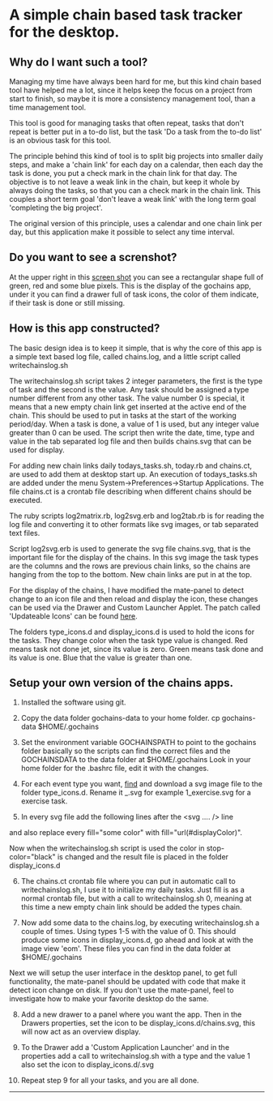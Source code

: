 # A simple chain based task tracker for the desktop.

## Why do I want such a tool?

Managing my time have always been hard for me, but this kind chain
based tool have helped me a lot, since it helps keep the focus on a
project from start to finish, so maybe it is more a consistency
management tool, than a time management tool.

This tool is good for managing tasks that often repeat, tasks that
don't repeat is better put in a to-do list, but the task 'Do a task
from the to-do list' is an obvious task for this tool.

The principle behind this kind of tool is to split big projects into
smaller daily steps, and make a 'chain link' for each day on a
calendar, then each day the task is done, you put a check mark in the
chain link for that day. The objective is to not leave a weak link
in the chain, but keep it whole by always doing the tasks, so that you
can a check mark in the chain link. This couples a short term goal 'don't
leave a weak link' with the long term goal 'completing the big
project'.

The original version of this principle, uses a calendar and one chain
link per day, but this application make it possible to select any
time interval. 

## Do you want to see a screnshot?

At the upper right in this [screen shot][screenshotlink] you can see a
rectangular shape full of green, red and some blue pixels. This is
the display of the gochains app, under it you can find a drawer full
of task icons, the color of them indicate, if their task is done or still
missing.

## How is this app constructed? 

The basic design idea is to keep it simple, that is why the core of this app
is a simple text based log file, called chains.log, and a little script called
writechainslog.sh

The writechainslog.sh script takes 2 integer parameters, the first is the
type of task and the second is the value. Any task should be assigned
a type number different from any other task. The value number 0 is
special, it means that a new empty chain link get inserted at the
active end of the chain. This should be used to put in tasks at the
start of the working period/day. When a task is done, a value of 1 is
used, but any integer value greater than 0 can be used. The script
then write the date, time, type and value in the tab separated log file and
then builds chains.svg that can be used for display.

For adding new chain links daily todays_tasks.sh, today.rb and
chains.ct, are used to add them at desktop start up. An execution of
todays_tasks.sh are added under the menu System->Preferences->Startup
Applications. The file chains.ct is a crontab file describing when
different chains should be executed.

The ruby scripts log2matrix.rb, log2svg.erb and log2tab.rb is for
reading the log file and converting it to other formats like svg
images, or tab separated text files.

Script log2svg.erb is used to generate the svg file chains.svg, that is the
important file for the display of the chains. In this svg image the
task types are the columns and the rows are previous chain links, so
the chains are hanging from the top to the bottom. New chain links are
put in at the top.

For the display of the chains, I have modified the mate-panel to
detect change to an icon file and then reload and display the icon,
these changes can be used via the Drawer and Custom Launcher Applet.
The patch called 'Updateable Icons' can be found [here][patchlink].

The folders type_icons.d and display_icons.d is used to hold the
icons for the tasks. They change color when the task type value is
changed. Red means task not done jet, since its value is zero. Green means
task done and its value is one. Blue that the value is greater than one.

## Setup your own version of the chains apps.

1. Installed the software using git.

2. Copy the data folder gochains-data to your home folder. cp gochains-data $HOME/.gochains

3. Set the environment variable GOCHAINSPATH to point to the gochains
folder basically so the scripts can find the correct files and the GOCHAINSDATA to the data folder at $HOME/.gochains
Look in your home folder for the .bashrc file, edit it with the changes.

4. For each event type you want, [find][iconsearch] and download a svg image file to the folder
type_icons.d. Rename it <type>_<mnemonic>.svg for example 1_exercise.svg for a
exercise task.  

5. In every svg file add the following lines after the <svg .... /> line 

  <defs>
    <linearGradient id="displayColor">
      <stop offset="0" stop-color="black" />
    </linearGradient>
  </defs>

 and also replace every fill="some color" with fill="url(#displayColor)".

 Now when the writechainslog.sh script is used the color in
 stop-color="black" is changed and the result file is placed in the
 folder display_icons.d
 
 6. The chains.ct crontab file where you can put in automatic call to
 writechainslog.sh, I use it to initialize my daily tasks. Just fill
 is as a normal crontab file, but with a call to writechainslog.sh
 <type> 0, meaning at this time a new empty chain link should be added
 the types chain.

7. Now add some data to the chains.log, by executing writechainslog.sh
   a couple of times.  Using types 1-5 with the value of 0. This
   should produce some icons in display_icons.d, go ahead and look at
   with the image view 'eom'. These files you can find in the data
   folder at $HOME/.gochains

Next we will setup the user interface in the desktop panel, to get
full functionality, the mate-panel should be updated with code that
make it detect icon change on disk. If you don't use the mate-panel,
feel to investigate how to make your favorite desktop do the same.

8. Add a new drawer to a panel where you want the app. Then in the
   Drawers properties, set the icon to be display_icons.d/chains.svg,
   this will now act as an overview display.

9. To the Drawer add a 'Custom Application Launcher' and in the
 properties add a call to writechainslog.sh with a type <type> and the
 value 1 also set the icon to display_icons.d/<type>.svg
 
 10. Repeat step 9 for all your tasks, and you are all done.
 
---
[patchlink]:https://github.com/Isomorph70/mate-panel/tree/updateable-icons
[iconsearch]:https://www.shareicon.net/
[screenshotlink]:https://ipfs.io/ipfs/QmPigGYCZ8nitKq1cpGi1Tw1Bx5V1566zP571swRmiSQh4
